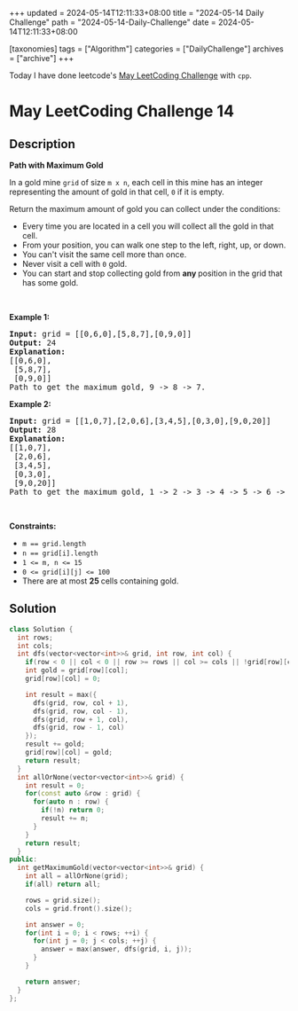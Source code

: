 +++
updated = 2024-05-14T12:11:33+08:00
title = "2024-05-14 Daily Challenge"
path = "2024-05-14-Daily-Challenge"
date = 2024-05-14T12:11:33+08:00

[taxonomies]
tags = ["Algorithm"]
categories = ["DailyChallenge"]
archives = ["archive"]
+++

Today I have done leetcode's [May LeetCoding Challenge](https://leetcode.com/problems/path-with-maximum-gold/) with `cpp`.

<!-- more -->

# May LeetCoding Challenge 14

## Description

**Path with Maximum Gold**

<p>In a gold mine <code>grid</code> of size <code>m x n</code>, each cell in this mine has an integer representing the amount of gold in that cell, <code>0</code> if it is empty.</p>

<p>Return the maximum amount of gold you can collect under the conditions:</p>

<ul>
	<li>Every time you are located in a cell you will collect all the gold in that cell.</li>
	<li>From your position, you can walk one step to the left, right, up, or down.</li>
	<li>You can&#39;t visit the same cell more than once.</li>
	<li>Never visit a cell with <code>0</code> gold.</li>
	<li>You can start and stop collecting gold from <strong>any </strong>position in the grid that has some gold.</li>
</ul>

<p>&nbsp;</p>
<p><strong class="example">Example 1:</strong></p>

<pre>
<strong>Input:</strong> grid = [[0,6,0],[5,8,7],[0,9,0]]
<strong>Output:</strong> 24
<strong>Explanation:</strong>
[[0,6,0],
 [5,8,7],
 [0,9,0]]
Path to get the maximum gold, 9 -&gt; 8 -&gt; 7.
</pre>

<p><strong class="example">Example 2:</strong></p>

<pre>
<strong>Input:</strong> grid = [[1,0,7],[2,0,6],[3,4,5],[0,3,0],[9,0,20]]
<strong>Output:</strong> 28
<strong>Explanation:</strong>
[[1,0,7],
 [2,0,6],
 [3,4,5],
 [0,3,0],
 [9,0,20]]
Path to get the maximum gold, 1 -&gt; 2 -&gt; 3 -&gt; 4 -&gt; 5 -&gt; 6 -&gt; 7.
</pre>

<p>&nbsp;</p>
<p><strong>Constraints:</strong></p>

<ul>
	<li><code>m == grid.length</code></li>
	<li><code>n == grid[i].length</code></li>
	<li><code>1 &lt;= m, n &lt;= 15</code></li>
	<li><code>0 &lt;= grid[i][j] &lt;= 100</code></li>
	<li>There are at most <strong>25 </strong>cells containing gold.</li>
</ul>


## Solution

``` cpp
class Solution {
  int rows;
  int cols;
  int dfs(vector<vector<int>>& grid, int row, int col) {
    if(row < 0 || col < 0 || row >= rows || col >= cols || !grid[row][col]) return 0;
    int gold = grid[row][col];
    grid[row][col] = 0;

    int result = max({
      dfs(grid, row, col + 1),
      dfs(grid, row, col - 1),
      dfs(grid, row + 1, col),
      dfs(grid, row - 1, col)
    });
    result += gold;
    grid[row][col] = gold;
    return result;
  }
  int allOrNone(vector<vector<int>>& grid) {
    int result = 0;
    for(const auto &row : grid) {
      for(auto n : row) {
        if(!n) return 0;
        result += n;
      }
    }
    return result;
  }
public:
  int getMaximumGold(vector<vector<int>>& grid) {
    int all = allOrNone(grid);
    if(all) return all;

    rows = grid.size();
    cols = grid.front().size();

    int answer = 0;
    for(int i = 0; i < rows; ++i) {
      for(int j = 0; j < cols; ++j) {
        answer = max(answer, dfs(grid, i, j));
      }
    }

    return answer;
  }
};
```
